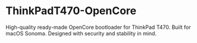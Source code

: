 # ThinkPadT470-OpenCore
High-quality ready-made OpenCore bootloader for ThinkPad T470. Built for macOS Sonoma. Designed with security and stability in mind.
